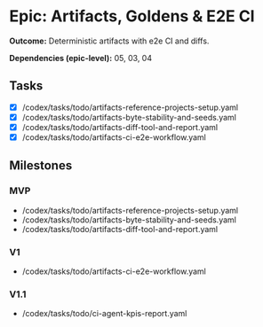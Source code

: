 # Epic: Artifacts, Goldens & E2E CI

**Outcome:** Deterministic artifacts with e2e CI and diffs.

**Dependencies (epic-level):** 05, 03, 04

## Tasks
- [x] /codex/tasks/todo/artifacts-reference-projects-setup.yaml
- [x] /codex/tasks/todo/artifacts-byte-stability-and-seeds.yaml
- [x] /codex/tasks/todo/artifacts-diff-tool-and-report.yaml
- [x] /codex/tasks/todo/artifacts-ci-e2e-workflow.yaml
 
## Milestones

### MVP
- /codex/tasks/todo/artifacts-reference-projects-setup.yaml
- /codex/tasks/todo/artifacts-byte-stability-and-seeds.yaml
- /codex/tasks/todo/artifacts-diff-tool-and-report.yaml

### V1
- /codex/tasks/todo/artifacts-ci-e2e-workflow.yaml

### V1.1
- /codex/tasks/todo/ci-agent-kpis-report.yaml
